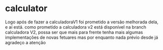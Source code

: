 # calculator

Logo após de fazer a calculadoraV1 foi prometido a versão melhorada dela, e aí está.
como prometido a calculadora v2 está disponível na branch calculadora V2, possa ser que mais para frente tenha mais algumas implementações de novas fetuares mas por enquanto nada prévio 
desde já agradeço a atenção
